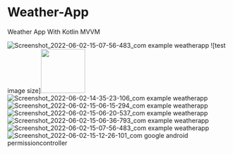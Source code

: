 # Weather-App
Weather App With Kotlin MVVM




![Screenshot_2022-06-02-15-07-56-483_com example weatherapp](https://user-images.githubusercontent.com/65457778/171637730-d3bb6327-ee8a-4ec1-8ae3-35d965a80dcc.jpg) 
![test image size]<img src="https://user-images.githubusercontent.com/65457778/171637730-d3bb6327-ee8a-4ec1-8ae3-35d965a80dcc.jpg" width="100" height="100">
![Screenshot_2022-06-02-14-35-23-106_com example weatherapp](https://user-images.githubusercontent.com/65457778/171637907-614322ed-09d9-4f7c-926d-377035e60553.jpg)
![Screenshot_2022-06-02-15-06-15-294_com example weatherapp](https://user-images.githubusercontent.com/65457778/171637976-77e4364f-5657-421f-a881-a8a8a2a3337e.jpg)
![Screenshot_2022-06-02-15-06-20-537_com example weatherapp](https://user-images.githubusercontent.com/65457778/171638002-7fe11f96-7104-4247-9dc7-ce2f0266e8e2.jpg)
![Screenshot_2022-06-02-15-06-36-793_com example weatherapp](https://user-images.githubusercontent.com/65457778/171638091-ddee42cb-d509-4c12-89d6-2c6963a893d5.jpg)
![Screenshot_2022-06-02-15-07-56-483_com example weatherapp](https://user-images.githubusercontent.com/65457778/171638163-c6615ed1-4737-49bd-b783-2502a9de7999.jpg)
![Screenshot_2022-06-02-15-12-26-101_com google android permissioncontroller](https://user-images.githubusercontent.com/65457778/171638258-272e227c-9db7-4dd4-bdfe-aded20c83d74.jpg)
